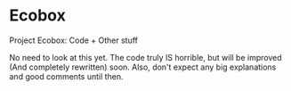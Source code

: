 # Ecobox
Project Ecobox: Code + Other stuff

No need to look at this yet. The code truly IS horrible, but will be improved (And completely rewritten) soon.
Also, don't expect any big explanations and good comments until then.
